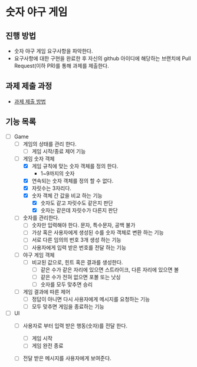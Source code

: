 # 숫자 야구 게임
## 진행 방법
* 숫자 야구 게임 요구사항을 파악한다.
* 요구사항에 대한 구현을 완료한 후 자신의 github 아이디에 해당하는 브랜치에 Pull Request(이하 PR)를 통해 과제를 제출한다.

## 과제 제출 과정
* [과제 제출 방법](https://github.com/next-step/nextstep-docs/tree/master/precourse)

## 기능 목록
- [ ] Game
    - [ ] 게임의 상태를 관리 한다.
        - [ ] 게임 시작/종료 제어 기능
    - [ ] 게임 숫자 객체
        - [x] 게임 규칙에 맞는 숫자 객체를 정의 한다.
            - 1~9까지의 숫자
        - [x] 연속되는 숫자 객체를 정의 할 수 없다.
        - [x] 자릿수는 3자리다.
        - [x] 숫자 객체 간 값을 비교 하는 기능
            - [x] 숫자도 같고 자릿수도 같은지 판단
            - [x] 숫자는 같은데 자릿수가 다른지 판단
    - [ ] 숫자를 관리한다.
        - [ ] 숫자만 입력해야 한다. 문자, 특수문자, 공백 불가
        - [ ] 가상 혹은 사용자에게 생성된 수를 숫자 객체로 변환 하는 기능
        - [ ] 서로 다른 임의의 번호 3개 생성 하는 기능
        - [ ] 사용자에게 입력 받은 번호를 전달 하는 기능 
    - [ ] 야구 게임 객체
        - [ ] 비교된 값으로, 힌트 혹은 결과를 생성한다.
            - [ ] 같은 수가 같은 자리에 있으면 스트라이크, 다른 자리에 있으면 볼
            - [ ] 같은 수가 전혀 없으면 포볼 또는 낫싱
            - [ ] 숫자를 모두 맞추면 승리
    - [ ] 게임 결과에 따른 제어
        - [ ] 정답이 아니면 다시 사용자에게 메시지를 요청하는 기능
        - [ ] 모두 맞추면 게임을 종료하는 기능
        
- [ ] UI  
    - [ ] 사용자로 부터 입력 받은 행동(숫자)를 전달 한다.
        - [ ] 게임 시작
        - [ ] 게임 완전 종료
    - [ ] 전달 받은 메시지를 사용자에게 보여준다.
    